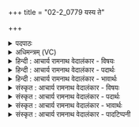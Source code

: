 +++
title = "02-2_0779 यस्य ते"

+++
<details><summary>पदपाठः</summary>

य꣡स्य꣢꣯। ते꣣। सख्ये꣢। स꣣। ख्ये꣢। व꣣य꣢म्। सा꣣सह्या꣡म꣢। पृ꣣तन्यतः꣢। त꣡व꣢꣯। इ꣣न्दो। द्युम्ने꣢। उ꣣त्तमे꣢। ७७९।
</details>

<details><summary>अधिमन्त्रम् (VC)</summary>

- पवमानः सोमः
- अहमीयुराङ्गिरसः
- गायत्री
- षड्जः
</details>

<details><summary>हिन्दी : आचार्य रामनाथ वेदालंकार - विषयः</summary>

अगले मन्त्र में पुनः उन्हीं से प्रार्थना की गयी है।
</details>

<details><summary>हिन्दी : आचार्य रामनाथ वेदालंकार - पदार्थः</summary>

पदार्थान्वयभाषाः -  हे(इन्दो)तेजस्वी जगदीश्वर,आचार्य और राजन्! (यस्य ते)जिन आपकी(सख्ये)मित्रता में(वयम्)हम हैं,वे हम लोग(पृतन्यतः)सेना से चढ़ाई करनेवाले आन्तरिक और बाह्य शत्रुओं को(सासह्याम)अतिशय रूप से बार-बार पराजित कर देवें और(तव)आपके दिये हुए(उत्तमे)उत्तम(दयुम्ने)यश में,हम रहें ॥२॥
</details>

<details><summary>हिन्दी : आचार्य रामनाथ वेदालंकार - भावार्थः</summary>

भावार्थभाषाः -  सबको चाहिए कि परमेश्वर की उपासना करके,गुरु को शिष्यभाव से प्राप्त करके और राजा की सहायता पाकर सब काम,क्रोध आदि आन्तरिक रिपुओं को एवं बाह्य शत्रुओं को निर्मूल करके यशस्वी बनें ॥२॥
</details>

<details><summary>संस्कृत : आचार्य रामनाथ वेदालंकार - विषयः</summary>

अथ पुनस्तानेव प्रार्थयते।
</details>

<details><summary>संस्कृत : आचार्य रामनाथ वेदालंकार - पदार्थः</summary>

पदार्थान्वयभाषाः -  हे(इन्दो)तेजस्विन् जगदीश्वर आचार्य नृपते वा! (यस्य ते)यस्य तव(सख्ये)सखित्वे(वयम्)वयं स्मः,ते वयम्(पृतन्यतः)पृतनया अभिगच्छतः आन्तरान् बाह्यांश्च शत्रून्(सासह्याम)अतिशयेन पुनः पुनः पराभवेम। अपि च(तव)त्वदीये,त्वया प्रदत्ते(उत्तमे)उत्कृष्टतमे(द्युम्ने)यशसि,स्याम इति शेषः ॥२॥
</details>

<details><summary>संस्कृत : आचार्य रामनाथ वेदालंकार - भावार्थः</summary>

भावार्थभाषाः -  सर्वैः परमेश्वरमुपास्य,गुरुं शिष्यत्वेनोपगम्य,नृपतेश्च साहाय्यं प्राप्य सर्वान् कामक्रोधादीनान्तरान् बाह्यांश्च रिपून् निर्मूल्य यशस्विभिर्भाव्यम् ॥२॥
</details>

<details><summary>संस्कृत : आचार्य रामनाथ वेदालंकार - पादटिप्पनी</summary>

टिप्पणी:   २.ऋ० ९।६१।२९,‘अस्य॑ ते स॒ख्ये व॒यं तवे॑न्दो द्यु॒म्न उ॑त्त॒मे। सा॒स॒ह्याम॑ पृतन्य॒तः ॥’ इति पाठः।
</details>